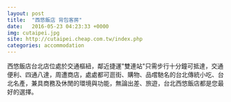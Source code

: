 ```yaml
---
layout: post
title:  "西悠飯店 背包客房"
date:   2016-05-23 04:23:33 +0000
img: cutaipei.jpg
site: http://cutaipei.cheap.com.tw/index.php
categories: accommodation
---
```

西悠飯店台北店位處於交通樞紐，鄰近捷運"雙連站"只需步行十分鐘可抵達，交通便利、四通八達，周遭商店，處處都可逛街、購物、品嚐馳名的台北傳統小吃、台北名產，兼具商務及休閒的環境與功能，無論出差、旅遊，台北西悠飯店都是您最好的選擇。